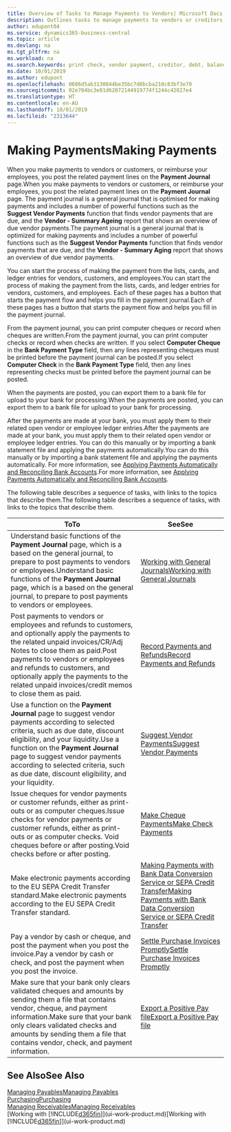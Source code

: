 ```yaml
---
title: Overview of Tasks to Manage Payments to Vendors| Microsoft Docs
description: Outlines tasks to manage payments to vendors or creditors, including posting payment lines and getting an overview of the balance due.
author: edupont04
ms.service: dynamics365-business-central
ms.topic: article
ms.devlang: na
ms.tgt_pltfrm: na
ms.workload: na
ms.search.keywords: print check, vendor payment, creditor, debt, balance due, AP
ms.date: 10/01/2019
ms.author: edupont
ms.openlocfilehash: 0606d5ab3130844be35bc7d0bcba210c83bf3e70
ms.sourcegitcommit: 02e704bc3e01d62072144919774f1244c42827e4
ms.translationtype: HT
ms.contentlocale: en-AU
ms.lasthandoff: 10/01/2019
ms.locfileid: "2313644"
---
```

# <a name="making-payments"></a><span data-ttu-id="12327-103">Making Payments</span><span class="sxs-lookup"><span data-stu-id="12327-103">Making Payments</span></span>

<span data-ttu-id="12327-104">When you make payments to vendors or customers, or reimburse your employees, you post the related payment lines on the **Payment Journal** page.</span><span class="sxs-lookup"><span data-stu-id="12327-104">When you make payments to vendors or customers, or reimburse your employees, you post the related payment lines on the **Payment Journal** page.</span></span> <span data-ttu-id="12327-105">The payment journal is a general journal that is optimised for making payments and includes a number of powerful functions such as the **Suggest Vendor Payments** function that finds vendor payments that are due, and the **Vendor - Summary Ageing** report that shows an overview of due vendor payments.</span><span class="sxs-lookup"><span data-stu-id="12327-105">The payment journal is a general journal that is optimized for making payments and includes a number of powerful functions such as the **Suggest Vendor Payments** function that finds vendor payments that are due, and the **Vendor - Summary Aging** report that shows an overview of due vendor payments.</span></span>  

<span data-ttu-id="12327-106">You can start the process of making the payment from the lists, cards, and ledger entries for vendors, customers, and employees.</span><span class="sxs-lookup"><span data-stu-id="12327-106">You can start the process of making the payment from the lists, cards, and ledger entries for vendors, customers, and employees.</span></span> <span data-ttu-id="12327-107">Each of these pages has a button that starts the payment flow and helps you fill in the payment journal.</span><span class="sxs-lookup"><span data-stu-id="12327-107">Each of these pages has a button that starts the payment flow and helps you fill in the payment journal.</span></span>  

<span data-ttu-id="12327-108">From the payment journal, you can print computer cheques or record when cheques are written.</span><span class="sxs-lookup"><span data-stu-id="12327-108">From the payment journal, you can print computer checks or record when checks are written.</span></span> <span data-ttu-id="12327-109">If you select **Computer Cheque** in the **Bank Payment Type** field, then any lines representing cheques must be printed before the payment journal can be posted.</span><span class="sxs-lookup"><span data-stu-id="12327-109">If you select **Computer Check** in the **Bank Payment Type** field, then any lines representing checks must be printed before the payment journal can be posted.</span></span>

<span data-ttu-id="12327-110">When the payments are posted, you can export them to a bank file for upload to your bank for processing.</span><span class="sxs-lookup"><span data-stu-id="12327-110">When the payments are posted, you can export them to a bank file for upload to your bank for processing.</span></span>

<span data-ttu-id="12327-111">After the payments are made at your bank, you must apply them to their related open vendor or employee ledger entries.</span><span class="sxs-lookup"><span data-stu-id="12327-111">After the payments are made at your bank, you must apply them to their related open vendor or employee ledger entries.</span></span> <span data-ttu-id="12327-112">You can do this manually or by importing a bank statement file and applying the payments automatically.</span><span class="sxs-lookup"><span data-stu-id="12327-112">You can do this manually or by importing a bank statement file and applying the payments automatically.</span></span> <span data-ttu-id="12327-113">For more information, see [Applying Payments Automatically and Reconciling Bank Accounts](receivables-apply-payments-auto-reconcile-bank-accounts.md).</span><span class="sxs-lookup"><span data-stu-id="12327-113">For more information, see [Applying Payments Automatically and Reconciling Bank Accounts](receivables-apply-payments-auto-reconcile-bank-accounts.md).</span></span>

<span data-ttu-id="12327-114">The following table describes a sequence of tasks, with links to the topics that describe them.</span><span class="sxs-lookup"><span data-stu-id="12327-114">The following table describes a sequence of tasks, with links to the topics that describe them.</span></span>

| <span data-ttu-id="12327-115">To</span><span class="sxs-lookup"><span data-stu-id="12327-115">To</span></span> | <span data-ttu-id="12327-116">See</span><span class="sxs-lookup"><span data-stu-id="12327-116">See</span></span> |
| --- | --- |
|<span data-ttu-id="12327-117">Understand basic functions of the **Payment Journal** page, which is a based on the general journal, to prepare to post payments to vendors or employees.</span><span class="sxs-lookup"><span data-stu-id="12327-117">Understand basic functions of the **Payment Journal** page, which is a based on the general journal, to prepare to post payments to vendors or employees.</span></span>|[<span data-ttu-id="12327-118">Working with General Journals</span><span class="sxs-lookup"><span data-stu-id="12327-118">Working with General Journals</span></span>](ui-work-general-journals.md)|
|<span data-ttu-id="12327-119">Post payments to vendors or employees and refunds to customers, and optionally apply the payments to the related unpaid invoices/CR/Adj Notes to close them as paid.</span><span class="sxs-lookup"><span data-stu-id="12327-119">Post payments to vendors or employees and refunds to customers, and optionally apply the payments to the related unpaid invoices/credit memos to close them as paid.</span></span>|[<span data-ttu-id="12327-120">Record Payments and Refunds</span><span class="sxs-lookup"><span data-stu-id="12327-120">Record Payments and Refunds</span></span>](payables-how-post-payments-refunds.md)|
| <span data-ttu-id="12327-121">Use a function on the **Payment Journal** page to suggest vendor payments according to selected criteria, such as due date, discount eligibility, and your liquidity.</span><span class="sxs-lookup"><span data-stu-id="12327-121">Use a function on the **Payment Journal** page to suggest vendor payments according to selected criteria, such as due date, discount eligibility, and your liquidity.</span></span> |[<span data-ttu-id="12327-122">Suggest Vendor Payments</span><span class="sxs-lookup"><span data-stu-id="12327-122">Suggest Vendor Payments</span></span>](payables-how-suggest-vendor-payments.md) |
| <span data-ttu-id="12327-123">Issue cheques for vendor payments or customer refunds, either as print-outs or as computer cheques.</span><span class="sxs-lookup"><span data-stu-id="12327-123">Issue checks for vendor payments or customer refunds, either as print-outs or as computer checks.</span></span> <span data-ttu-id="12327-124">Void cheques before or after posting.</span><span class="sxs-lookup"><span data-stu-id="12327-124">Void checks before or after posting.</span></span> |[<span data-ttu-id="12327-125">Make Cheque Payments</span><span class="sxs-lookup"><span data-stu-id="12327-125">Make Check Payments</span></span>](payables-how-work-checks.md) |
|<span data-ttu-id="12327-126">Make electronic payments according to the EU SEPA Credit Transfer standard.</span><span class="sxs-lookup"><span data-stu-id="12327-126">Make electronic payments according to the EU SEPA Credit Transfer standard.</span></span>|[<span data-ttu-id="12327-127">Making Payments with Bank Data Conversion Service or SEPA Credit Transfer</span><span class="sxs-lookup"><span data-stu-id="12327-127">Making Payments with Bank Data Conversion Service or SEPA Credit Transfer</span></span>](finance-make-payments-with-bank-data-conversion-service-or-sepa-credit-transfer.md)|
| <span data-ttu-id="12327-128">Pay a vendor by cash or cheque, and post the payment when you post the invoice.</span><span class="sxs-lookup"><span data-stu-id="12327-128">Pay a vendor by cash or check, and post the payment when you post the invoice.</span></span> |[<span data-ttu-id="12327-129">Settle Purchase Invoices Promptly</span><span class="sxs-lookup"><span data-stu-id="12327-129">Settle Purchase Invoices Promptly</span></span>](finance-how-to-settle-purchase-invoices-promptly.md) |
| <span data-ttu-id="12327-130">Make sure that your bank only clears validated cheques and amounts by sending them a file that contains vendor, cheque, and payment information.</span><span class="sxs-lookup"><span data-stu-id="12327-130">Make sure that your bank only clears validated checks and amounts by sending them a file that contains vendor, check, and payment information.</span></span> |[<span data-ttu-id="12327-131">Export a Positive Pay file</span><span class="sxs-lookup"><span data-stu-id="12327-131">Export a Positive Pay file</span></span>](finance-how-positive-pay.md) |

## <a name="see-also"></a><span data-ttu-id="12327-132">See Also</span><span class="sxs-lookup"><span data-stu-id="12327-132">See Also</span></span>
[<span data-ttu-id="12327-133">Managing Payables</span><span class="sxs-lookup"><span data-stu-id="12327-133">Managing Payables</span></span>](payables-manage-payables.md)  
[<span data-ttu-id="12327-134">Purchasing</span><span class="sxs-lookup"><span data-stu-id="12327-134">Purchasing</span></span>](purchasing-manage-purchasing.md)  
[<span data-ttu-id="12327-135">Managing Receivables</span><span class="sxs-lookup"><span data-stu-id="12327-135">Managing Receivables</span></span>](receivables-manage-receivables.md)  
<span data-ttu-id="12327-136">[Working with [!INCLUDE[d365fin](includes/d365fin_md.md)]](ui-work-product.md)</span><span class="sxs-lookup"><span data-stu-id="12327-136">[Working with [!INCLUDE[d365fin](includes/d365fin_md.md)]](ui-work-product.md)</span></span>  
